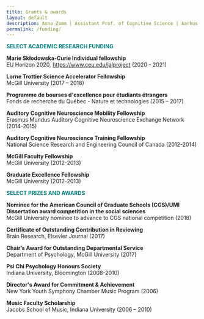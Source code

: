 ```yaml
---
title: Grants & awards
layout: default
description: Anna Zamm | Assistant Prof. of Cognitive Science | Aarhus University
permalink: /funding/
---
```



<p><span style="color: #008080;"><strong>SELECT ACADEMIC RESEARCH FUNDING</strong></span></p>
<p><strong>Marie Skłodowska-Curie Individual fellowship</strong><br />EU Horizon 2020<em>, </em><a href="https://www.ceu.edu/jalproject">https://www.ceu.edu/jalproject</a> (2020 - 2021)</p>
<p><strong>Lorne Trottier Science Accelerator Fellowship</strong><br />McGill University (2017 – 2018)</p>
<p><strong>Programme de bourses d'excellence pour étudiants étrangers</strong><br />Fonds de recherche du Québec - Nature et technologies (2015 – 2017)</p>
<p><strong>Auditory Cognitive Neuroscience Mobility Fellowship</strong><br />Erasmus Mundus Auditory Cognitive Neuroscience Exchange Network (2014-2015)</p>
<p><strong>Auditory Cognitive Neuroscience Training Fellowship</strong><br />National Science Research and Engineering Council of Canada (2012-2014)</p>
<p><strong>McGill Faculty Fellowship</strong><br />McGill University (2012-2013)</p>
<p><strong>Graduate Excellence Fellowship</strong><br />McGill University (2012-2013)</p>
<p><span style="color: #008080;"><strong>SELECT PRIZES AND AWARDS</strong></span></p>
<p><strong>Nominee for the American Council of Graduate Schools (CGS)/UMI Dissertation award competition in the social sciences</strong><br />McGill University nominee to advance to CGS national competition (2018)</p>
<p><strong>Certificate of Outstanding Contribution in Reviewing</strong><br />Brain Research, Elsevier Journal (2017)</p>
<p><strong>Chair’s Award for Outstanding Departmental Service</strong><br />Department of Psychology, McGill University (2017)</p>
<p><strong>Psi Chi Psychology Honours Society</strong><br />Indiana University, Bloomington (2008-2010)</p>
<p><strong>Director's Award for Commitment &amp; Achievement </strong><br />New York Youth Symphony Chamber Music Program (2006)</p>
<p><strong>Music Faculty Scholarship</strong><br />Jacobs School of Music, Indiana University (2006 – 2010)</p>
